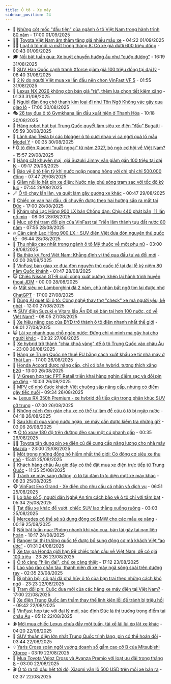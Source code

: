 ```yaml
---
title: Ô tô - Xe máy
sidebar_position: 24
---
```


<!-- dantri-o-to-xe-may:START -->
- 🤡 [Những cột mốc &quot;đầu tiên&quot; của ngành ô tô Việt Nam trong hành trình 80 năm](https://dantri.com.vn/o-to-xe-may/nhung-cot-moc-dau-tien-cua-nganh-o-to-viet-nam-trong-hanh-trinh-80-nam-20250828161630169.htm) - 17:00 01/09/2025
- 🧑‍💻 [Toyota Việt Nam âm thầm tăng giá nhiều mẫu xe](https://dantri.com.vn/o-to-xe-may/toyota-viet-nam-am-tham-tang-gia-nhieu-mau-xe-20250826135148548.htm) - 04:22 01/09/2025
- 🧑‍💻 [Loạt ô tô mới ra mắt trong tháng 8: Có xe giá dưới 600 triệu đồng](https://dantri.com.vn/o-to-xe-may/loat-o-to-moi-ra-mat-trong-thang-8-co-xe-gia-duoi-600-trieu-dong-20250831233151492.htm) - 00:43 01/09/2025
- 🎓 [Nổi bật tuần qua: Xe buýt chuyển hướng ẩu như “cướp đường”](https://dantri.com.vn/o-to-xe-may/noi-bat-tuan-qua-xe-buyt-chuyen-huong-au-nhu-cuop-duong-20250831230815224.htm) - 16:19 31/08/2025
- 🌊 [SUV Hàn Quốc cạnh tranh Xforce giảm giá 100 triệu đồng tại đại lý](https://dantri.com.vn/o-to-xe-may/suv-han-quoc-canh-tranh-xforce-giam-gia-100-trieu-dong-tai-dai-ly-20250830133650791.htm) - 08:40 31/08/2025
- 🥷 [2 lý do người Việt mua xe lần đầu nên chọn VinFast VF 5](https://dantri.com.vn/o-to-xe-may/2-ly-do-nguoi-viet-mua-xe-lan-dau-nen-chon-vinfast-vf-5-20250831085459302.htm) - 01:55 31/08/2025
- 🤩 [Lexus NX 2026 không còn bản giá &quot;rẻ&quot;, thêm lựa chọn tiết kiệm xăng](https://dantri.com.vn/o-to-xe-may/lexus-nx-2026-khong-con-ban-gia-re-them-lua-chon-tiet-kiem-xang-20250830235802153.htm) - 01:33 31/08/2025
- 🫶 [Người đàn ông chở thanh kim loại đi như Tôn Ngộ Không vác gậy qua giao lộ](https://dantri.com.vn/o-to-xe-may/nguoi-dan-ong-cho-thanh-kim-loai-di-nhu-ton-ngo-khong-vac-gay-qua-giao-lo-20250830175532548.htm) - 17:00 30/08/2025
- 🎭 [26 tay đua ô tô Gymkhana lần đầu xuất hiện ở Thanh Hóa](https://dantri.com.vn/o-to-xe-may/26-tay-dua-o-to-gymkhana-lan-dau-xuat-hien-o-thanh-hoa-20250830122135153.htm) - 10:18 30/08/2025
- 🌁 [Hãng robot hút bụi Trung Quốc quyết làm siêu xe điện “đấu” Bugatti](https://dantri.com.vn/o-to-xe-may/hang-robot-hut-bui-trung-quoc-quyet-lam-sieu-xe-dien-dau-bugatti-20250830120049478.htm) - 05:59 30/08/2025
- 🦩 [Lãnh đạo Tesla bị các blogger ô tô cười nhạo vì ca ngợi quá lố mẫu Model Y](https://dantri.com.vn/o-to-xe-may/lanh-dao-tesla-bi-cac-blogger-o-to-cuoi-nhao-vi-ca-ngoi-qua-lo-mau-model-y-20250830001236316.htm) - 00:35 30/08/2025
- 🕴 [Ô tô điện Xiaomi “xuất ngoại” từ năm 2027, bỏ ngỏ cơ hội về Việt Nam?](https://dantri.com.vn/o-to-xe-may/o-to-dien-xiaomi-xuat-ngoai-tu-nam-2027-bo-ngo-co-hoi-ve-viet-nam-20250829225653051.htm) - 15:57 29/08/2025
- 🎡 [Hãng cắt khuyến mại, giá Suzuki Jimny vẫn giảm gần 100 triệu tại đại lý](https://dantri.com.vn/o-to-xe-may/hang-cat-khuyen-mai-gia-suzuki-jimny-van-giam-gan-100-trieu-tai-dai-ly-20250829123444892.htm) - 09:17 29/08/2025
- 📝 [Bảo vệ ô tô tiền tỷ khi nước ngập ngang hông với chi phí chỉ 500.000 đồng](https://dantri.com.vn/o-to-xe-may/bao-ve-o-to-tien-ty-khi-nuoc-ngap-ngang-hong-voi-chi-phi-chi-500000-dong-20250829105151401.htm) - 07:47 29/08/2025
- 🧐 [Giảm nỗi lo hết pin xe điện: Nước này phủ sóng trạm sạc với tốc độ kỷ lục](https://dantri.com.vn/o-to-xe-may/giam-noi-lo-het-pin-xe-dien-nuoc-nay-phu-song-tram-sac-voi-toc-do-ky-luc-20250829093913687.htm) - 07:44 29/08/2025
- 🪄 [Ô tô chạy lấn làn, va quệt làm gãy gương xe khác](https://dantri.com.vn/o-to-xe-may/o-to-chay-lan-lan-va-quet-lam-gay-guong-xe-khac-20250828112905436.htm) - 00:47 29/08/2025
- 🧰 [Chiếc xe van hai đầu, di chuyển được theo hai hướng sắp ra mắt tại Đức](https://dantri.com.vn/o-to-xe-may/chiec-xe-van-hai-dau-di-chuyen-duoc-theo-hai-huong-sap-ra-mat-tai-duc-20250828093739300.htm) - 17:00 28/08/2025
- 🚀 [Khám phá Lạc Hồng 900 LX bản Chống đạn: Chịu 440 phát bắn, 11 lần nổ mìn](https://dantri.com.vn/o-to-xe-may/kham-pha-lac-hong-900-lx-ban-chong-dan-chiu-440-phat-ban-11-lan-no-min-20250828121341539.htm) - 08:06 28/08/2025
- 💪 [Mục sở thị trạm đổi pin của VinFast tại Triển lãm thành tựu đất nước 80 năm](https://dantri.com.vn/o-to-xe-may/muc-so-thi-tram-doi-pin-cua-vinfast-tai-trien-lam-thanh-tuu-dat-nuoc-80-nam-20250828144202033.htm) - 07:55 28/08/2025
- 🔥 [Cận cảnh Lạc Hồng 900 LX - SUV điện Việt đưa đón nguyên thủ quốc tế](https://dantri.com.vn/o-to-xe-may/can-canh-lac-hong-900-lx-suv-dien-viet-dua-don-nguyen-thu-quoc-te-20250828021648407.htm) - 06:44 28/08/2025
- 🐲 [Thu nhập cao nhất trong ngành ô tô Mỹ thuộc về một phụ nữ](https://dantri.com.vn/o-to-xe-may/thu-nhap-cao-nhat-trong-nganh-o-to-my-thuoc-ve-mot-phu-nu-20250827230538070.htm) - 03:00 28/08/2025
- 🌋 [Ba thập kỷ Ford Việt Nam: Khẳng định vị thế qua đầu tư và đổi mới](https://dantri.com.vn/o-to-xe-may/ba-thap-ky-ford-viet-nam-khang-dinh-vi-the-qua-dau-tu-va-doi-moi-20250827224239242.htm) - 02:00 28/08/2025
- 🤩 [VinFast bàn giao xe đưa đón nguyên thủ quốc tế tại đại lễ kỷ niệm 80 năm Quốc khánh](https://dantri.com.vn/o-to-xe-may/vinfast-ban-giao-xe-dua-don-nguyen-thu-quoc-te-tai-dai-le-ky-niem-80-nam-quoc-khanh-20250828083926011.htm) - 01:47 28/08/2025
- 😺 [Chiếc Nissan GT-R cuối cùng xuất xưởng, khép lại hành trình huyền thoại JDM](https://dantri.com.vn/o-to-xe-may/chiec-nissan-gt-r-cuoi-cung-xuat-xuong-khep-lai-hanh-trinh-huyen-thoai-jdm-20250827195622091.htm) - 00:00 28/08/2025
- 👍 [Mất siêu xe Lamborghini đã 2 năm, chủ nhân bất ngờ tìm lại được nhờ ChatGPT](https://dantri.com.vn/o-to-xe-may/mat-sieu-xe-lamborghini-da-2-nam-chu-nhan-bat-ngo-tim-lai-duoc-nho-chatgpt-20250827220249152.htm) - 17:00 27/08/2025
- 🎃 [Dùng AI quét lỗi ô tô: Công nghệ thay thợ &quot;check&quot; xe mà người yêu, kẻ ghét](https://dantri.com.vn/o-to-xe-may/dung-ai-quet-loi-o-to-cong-nghe-thay-tho-check-xe-ma-nguoi-yeu-ke-ghet-20250826083633110.htm) - 12:00 27/08/2025
- ⚗️ [SUV điện Suzuki e Vitara lắp Ấn Độ sẽ bán tại hơn 100 nước, có về Việt Nam?](https://dantri.com.vn/o-to-xe-may/suv-dien-suzuki-e-vitara-lap-an-do-se-ban-tai-hon-100-nuoc-co-ve-viet-nam-20250827110658532.htm) - 08:05 27/08/2025
- 🦄 [Xe hiệu năng cao của BYD trở thành ô tô điện nhanh nhất thế giới](https://dantri.com.vn/o-to-xe-may/xe-hieu-nang-cao-cua-byd-tro-thanh-o-to-dien-nhanh-nhat-the-gioi-20250827095743203.htm) - 08:01 27/08/2025
- 😺 [Lái xe nhanh qua chỗ ngập nước: Đừng chỉ vì mình mà gây hại cho người khác](https://dantri.com.vn/o-to-xe-may/lai-xe-nhanh-qua-cho-ngap-nuoc-dung-chi-vi-minh-ma-gay-hai-cho-nguoi-khac-20250826174404193.htm) - 03:32 27/08/2025
- 💼 [Xe hybrid trở thành &quot;chìa khoá vàng&quot; để ô tô Trung Quốc vào châu Âu](https://dantri.com.vn/o-to-xe-may/xe-hybrid-tro-thanh-chia-khoa-vang-de-o-to-trung-quoc-vao-chau-au-20250826225437143.htm) - 23:00 26/08/2025
- 💃 [Hãng xe Trung Quốc né thuế EU bằng cách xuất khẩu xe từ nhà máy ở Thái Lan](https://dantri.com.vn/o-to-xe-may/hang-xe-trung-quoc-ne-thue-eu-bang-cach-xuat-khau-xe-tu-nha-may-o-thai-lan-20250826220220049.htm) - 17:00 26/08/2025
- 🚀 [Honda Accord được nâng cấp, chỉ có bản hybrid, tương thích xăng E20](https://dantri.com.vn/o-to-xe-may/honda-accord-duoc-nang-cap-chi-co-ban-hybrid-tuong-thich-xang-e20-20250826154542326.htm) - 13:00 26/08/2025
- 🤩 [V-Green hợp tác FPT Retail triển khai hàng nghìn điểm sạc và đổi pin xe điện](https://dantri.com.vn/o-to-xe-may/v-green-hop-tac-fpt-retail-trien-khai-hang-nghin-diem-sac-va-doi-pin-xe-dien-20250826165755755.htm) - 10:03 26/08/2025
- 💪 [MPV cỡ nhỏ được khách Việt chuộng sắp nâng cấp, nhưng có điểm gây tiếc nuối](https://dantri.com.vn/o-to-xe-may/mpv-co-nho-duoc-khach-viet-chuong-sap-nang-cap-nhung-co-diem-gay-tiec-nuoi-20250825133624559.htm) - 09:34 26/08/2025
- 🏊 [Lexus RX 350h Premium - xe hybrid dễ tiếp cận trong phân khúc SUV cỡ trung](https://dantri.com.vn/o-to-xe-may/lexus-rx-350h-premium-xe-hybrid-de-tiep-can-trong-phan-khuc-suv-co-trung-20250826110140481.htm) - 07:00 26/08/2025
- 💄 [Những cách đơn giản chủ xe có thể tự làm để cứu ô tô bị ngập nước](https://dantri.com.vn/o-to-xe-may/nhung-cach-don-gian-chu-xe-co-the-tu-lam-de-cuu-o-to-bi-ngap-nuoc-20250826102802966.htm) - 04:18 26/08/2025
- 👺 [Sau khi đi qua vùng nước ngập, xe máy cần được kiểm tra những gì?](https://dantri.com.vn/o-to-xe-may/sau-khi-di-qua-vung-nuoc-ngap-xe-may-can-duoc-kiem-tra-nhung-gi-20250826095305693.htm) - 03:06 26/08/2025
- ⚗️ [Ô tô xoay 180 độ trên đường đèo sau một cú phanh gấp](https://dantri.com.vn/o-to-xe-may/o-to-xoay-180-do-tren-duong-deo-sau-mot-cu-phanh-gap-20250825231830964.htm) - 00:35 26/08/2025
- 🧑‍🏫 [Toyota tận dụng pin xe điện cũ để cung cấp năng lượng cho nhà máy Mazda](https://dantri.com.vn/o-to-xe-may/toyota-tan-dung-pin-xe-dien-cu-de-cung-cap-nang-luong-cho-nha-may-mazda-20250822232040372.htm) - 23:00 25/08/2025
- 🦒 [Một trong những đồng hồ hiếm nhất thế giới: Có động cơ siêu xe thu nhỏ](https://dantri.com.vn/o-to-xe-may/mot-trong-nhung-dong-ho-hiem-nhat-the-gioi-co-dong-co-sieu-xe-thu-nho-20250825151359047.htm) - 15:41 25/08/2025
- 🐘 [Khách hàng châu Âu giờ đây có thể đặt mua xe điện trực tiếp từ Trung Quốc](https://dantri.com.vn/o-to-xe-may/khach-hang-chau-au-gio-day-co-the-dat-mua-xe-dien-truc-tiep-tu-trung-quoc-20250825132340753.htm) - 11:35 25/08/2025
- 🧠 [Tránh xe máy sang đường, ô tô tải đâm trực diện một xe máy khác](https://dantri.com.vn/o-to-xe-may/tranh-xe-may-sang-duong-o-to-tai-dam-truc-dien-mot-xe-may-khac-20250825114557242.htm) - 08:23 25/08/2025
- 🐵 [VinFast Evo Grand - Xe điện cho nhu cầu cá nhân và dịch vụ](https://dantri.com.vn/o-to-xe-may/vinfast-evo-grand-xe-dien-cho-nhu-cau-ca-nhan-va-dich-vu-20250825124524707.htm) - 06:51 25/08/2025
- 🤭 [Lo bão số 5, người dân Nghệ An tìm cách bảo vệ ô tô chỉ với tấm bạt](https://dantri.com.vn/o-to-xe-may/lo-bao-so-5-nguoi-dan-nghe-an-tim-cach-bao-ve-o-to-chi-voi-tam-bat-20250825100202814.htm) - 05:34 25/08/2025
- 🤠 [Tạt đầu xe khác để vượt, chiếc SUV lao thẳng xuống ruộng](https://dantri.com.vn/o-to-xe-may/tat-dau-xe-khac-de-vuot-chiec-suv-lao-thang-xuong-ruong-20250825094635920.htm) - 03:03 25/08/2025
- 🫶 [Mercedes có thể sẽ sử dụng động cơ BMW cho các mẫu xe xăng](https://dantri.com.vn/o-to-xe-may/mercedes-co-the-se-su-dung-dong-co-bmw-cho-cac-mau-xe-xang-20250824222752608.htm) - 00:19 25/08/2025
- 🚀 [Nổi bật tuần qua: Phóng nhanh khi vào cua, bán tải gây tai nạn liên hoàn](https://dantri.com.vn/o-to-xe-may/noi-bat-tuan-qua-phong-nhanh-khi-vao-cua-ban-tai-gay-tai-nan-lien-hoan-20250824165207752.htm) - 10:17 24/08/2025
- 🎊 [Ranger tại thị trường quốc tế được bổ sung động cơ mà khách Việt “ao ước”](https://dantri.com.vn/o-to-xe-may/ranger-tai-thi-truong-quoc-te-duoc-bo-sung-dong-co-ma-khach-viet-ao-uoc-20250823153042104.htm) - 01:31 24/08/2025
- 🦄 [Xe tay ga Honda giới hạn 99 chiếc toàn cầu về Việt Nam, dễ có giá 100 triệu](https://dantri.com.vn/o-to-xe-may/xe-tay-ga-honda-gioi-han-99-chiec-toan-cau-ve-viet-nam-de-co-gia-100-trieu-20250823142000966.htm) - 23:26 23/08/2025
- 🥷 [Ô tô càng &quot;hiện đại&quot;, chủ xe càng thiệt](https://dantri.com.vn/o-to-xe-may/o-to-cang-hien-dai-chu-xe-cang-thiet-20250819102032197.htm) - 17:12 23/08/2025
- 🦏 [Lao vào rào chắn tàu, thanh niên đi xe máy ngã sõng soài trên đường ray](https://dantri.com.vn/o-to-xe-may/lao-vao-rao-chan-tau-thanh-nien-di-xe-may-nga-song-soai-tren-duong-ray-20250823091750111.htm) - 02:35 23/08/2025
- 🤗 [Bị phản bội, cô gái đã phá hủy ô tô của bạn trai theo những cách khó ngờ](https://dantri.com.vn/o-to-xe-may/bi-phan-boi-co-gai-da-pha-huy-o-to-cua-ban-trai-theo-nhung-cach-kho-ngo-20250822234806851.htm) - 23:23 22/08/2025
- 🐲 [Trạm đổi pin: Cuộc đua mới của các hãng xe máy điện tại Việt Nam?](https://dantri.com.vn/o-to-xe-may/tram-doi-pin-cuoc-dua-moi-cua-cac-hang-xe-may-dien-tai-viet-nam-20250822155338620.htm) - 17:00 22/08/2025
- 🤭 [Xe điện Trung Quốc âm thầm thay thế linh kiện lỗi để tránh bị triệu hồi](https://dantri.com.vn/o-to-xe-may/xe-dien-trung-quoc-am-tham-thay-the-linh-kien-loi-de-tranh-bi-trieu-hoi-20250822133154433.htm) - 09:42 22/08/2025
- 🐻 [VinFast hợp tác với đại lý mới, xác định Đức là thị trường trọng điểm tại châu Âu](https://dantri.com.vn/o-to-xe-may/vinfast-hop-tac-voi-dai-ly-moi-xac-dinh-duc-la-thi-truong-trong-diem-tai-chau-au-20250822114230158.htm) - 05:12 22/08/2025
- ⛽️ [Mới mua chiếc Lexus chưa đầy một tuần, tài xế lái lùi ép lật xe khác](https://dantri.com.vn/o-to-xe-may/moi-mua-chiec-lexus-chua-day-mot-tuan-tai-xe-lai-lui-ep-lat-xe-khac-20250822101504072.htm) - 04:20 22/08/2025
- 🫣 [SUV thuần điện lớn nhất Trung Quốc trình làng, pin có thể hoán đổi](https://dantri.com.vn/o-to-xe-may/suv-thuan-dien-lon-nhat-trung-quoc-trinh-lang-pin-co-the-hoan-doi-20250818172659045.htm) - 03:44 22/08/2025
- 💡 [Yaris Cross soán ngôi vương doanh số gầm cao cỡ B của Mitsubishi Xforce](https://dantri.com.vn/o-to-xe-may/yaris-cross-soan-ngoi-vuong-doanh-so-gam-cao-co-b-cua-mitsubishi-xforce-20250822101621645.htm) - 03:19 22/08/2025
- 💪 [Mua Toyota Veloz Cross và Avanza Premio với loạt ưu đãi trong tháng 8](https://dantri.com.vn/o-to-xe-may/mua-toyota-veloz-cross-va-avanza-premio-voi-loat-uu-dai-trong-thang-8-20250821135630074.htm) - 03:00 22/08/2025
- 🎬 [Ô tô ra tới đâu hết tới đó, Xiaomi vẫn lỗ 500 USD trên mỗi xe bán ra](https://dantri.com.vn/o-to-xe-may/o-to-ra-toi-dau-het-toi-do-xiaomi-van-lo-500-usd-tren-moi-xe-ban-ra-20250821234045721.htm) - 02:37 22/08/2025<!-- dantri-o-to-xe-may:END -->
